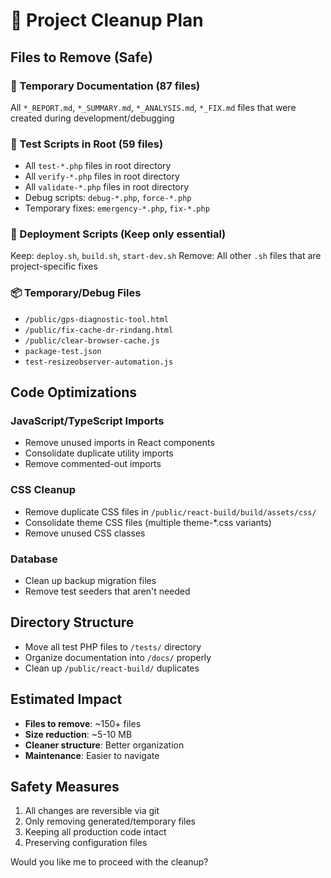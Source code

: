# 🧹 Project Cleanup Plan

## Files to Remove (Safe)

### 📝 Temporary Documentation (87 files)
All `*_REPORT.md`, `*_SUMMARY.md`, `*_ANALYSIS.md`, `*_FIX.md` files that were created during development/debugging

### 🧪 Test Scripts in Root (59 files)
- All `test-*.php` files in root directory
- All `verify-*.php` files in root directory  
- All `validate-*.php` files in root directory
- Debug scripts: `debug-*.php`, `force-*.php`
- Temporary fixes: `emergency-*.php`, `fix-*.php`

### 🔧 Deployment Scripts (Keep only essential)
Keep: `deploy.sh`, `build.sh`, `start-dev.sh`
Remove: All other `.sh` files that are project-specific fixes

### 📦 Temporary/Debug Files
- `/public/gps-diagnostic-tool.html`
- `/public/fix-cache-dr-rindang.html`
- `/public/clear-browser-cache.js`
- `package-test.json`
- `test-resizeobserver-automation.js`

## Code Optimizations

### JavaScript/TypeScript Imports
- Remove unused imports in React components
- Consolidate duplicate utility imports
- Remove commented-out imports

### CSS Cleanup
- Remove duplicate CSS files in `/public/react-build/build/assets/css/`
- Consolidate theme CSS files (multiple theme-*.css variants)
- Remove unused CSS classes

### Database
- Clean up backup migration files
- Remove test seeders that aren't needed

## Directory Structure
- Move all test PHP files to `/tests/` directory
- Organize documentation into `/docs/` properly
- Clean up `/public/react-build/` duplicates

## Estimated Impact
- **Files to remove**: ~150+ files
- **Size reduction**: ~5-10 MB
- **Cleaner structure**: Better organization
- **Maintenance**: Easier to navigate

## Safety Measures
1. All changes are reversible via git
2. Only removing generated/temporary files
3. Keeping all production code intact
4. Preserving configuration files

Would you like me to proceed with the cleanup?